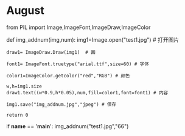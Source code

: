 # August
from PIL import Image,ImageFont,ImageDraw,ImageColor


def img_addnum(img,num):
    img1=Image.open("test1.jpg") # 打开图片

    draw1= ImageDraw.Draw(img1)  # 画

    font1= ImageFont.truetype("arial.ttf",size=60) # 字体

    color1=ImageColor.getcolor("red","RGB") # 颜色

    w,h=img1.size
    draw1.text((w*0.9,h*0.05),num,fill=color1,font=font1) # 内容
    
    img1.save("img_addnum.jpg","jpeg") # 保存
    
    return 0

    


if __name__ == '__main__':
    img_addnum("test1.jpg","66")
